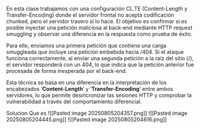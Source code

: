 En esta clase trabajamos con una configuración CL.TE (Content-Length y Transfer-Encoding) donde el servidor frontal no acepta codificación chunked, pero el servidor trasero sí lo hace. El objetivo es confirmar si es posible inyectar una petición maliciosa al back-end mediante HTTP request smuggling y observar una diferencia en la respuesta como prueba de éxito.

Para ello, enviamos una primera petición que contiene una carga smuggleada que incluye una petición embebida hacia /404. Si el ataque funciona correctamente, al enviar una segunda petición a la raíz del sitio (/), el servidor responderá con un 404, lo que indica que la petición anterior fue procesada de forma inesperada por el back-end.

Esta técnica se basa en una diferencia en la interpretación de los encabezados ‘**Content-Length**‘ y ‘**Transfer-Encoding**‘ entre ambos servidores, lo que permite desincronizar las sesiones HTTP y comprobar la vulnerabilidad a través del comportamiento diferencial.

Solucion
Que es
![[Pasted image 20250805204357.png]]
![[Pasted image 20250805204445.png]]
![[Pasted image 20250805204616.png]]
